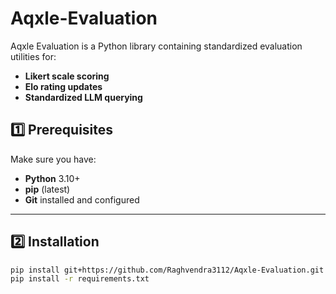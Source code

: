 # Aqxle-Evaluation

Aqxle Evaluation is a Python library containing standardized evaluation utilities for:
- **Likert scale scoring**
- **Elo rating updates**
- **Standardized LLM querying**

## 1️⃣ Prerequisites
Make sure you have:
- **Python** 3.10+
- **pip** (latest)
- **Git** installed and configured

---

## 2️⃣ Installation


```bash
pip install git+https://github.com/Raghvendra3112/Aqxle-Evaluation.git
pip install -r requirements.txt
